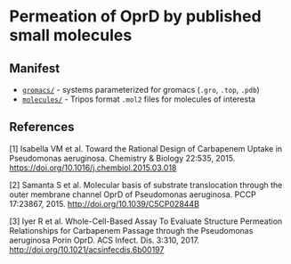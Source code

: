 # Permeation of OprD by published small molecules

## Manifest

* [`gromacs/`](https://github.com/choderalab/iapetus-examples/tree/master/OprD/gromacs) - systems parameterized for gromacs (`.gro`, `.top`, `.pdb`)
* [`molecules/`](https://github.com/choderalab/iapetus-examples/tree/master/OprD/molecules) - Tripos format `.mol2` files for molecules of interesta

## References

[1] Isabella VM et al. Toward the Rational Design of Carbapenem Uptake in Pseudomonas aeruginosa. Chemistry & Biology 22:535, 2015. https://doi.org/10.1016/j.chembiol.2015.03.018

[2] Samanta S et al. Molecular basis of substrate translocation through the outer membrane channel OprD of Pseudomonas aeruginosa. PCCP 17:23867, 2015. http://doi.org/10.1039/C5CP02844B

[3] Iyer R et al. Whole-Cell-Based Assay To Evaluate Structure Permeation Relationships for Carbapenem Passage through the Pseudomonas aeruginosa Porin OprD. ACS Infect. Dis. 3:310, 2017. http://doi.org/10.1021/acsinfecdis.6b00197
